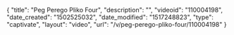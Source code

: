 {
    "title": "Peg Perego Pliko Four",
    "description": "",
    "videoid": "110004198",
    "date_created": "1502525032",
    "date_modified": "1517248823",
    "type": "captivate",
    "layout": "video",
    "url": "\/v\/peg-perego-pliko-four\/110004198"
}